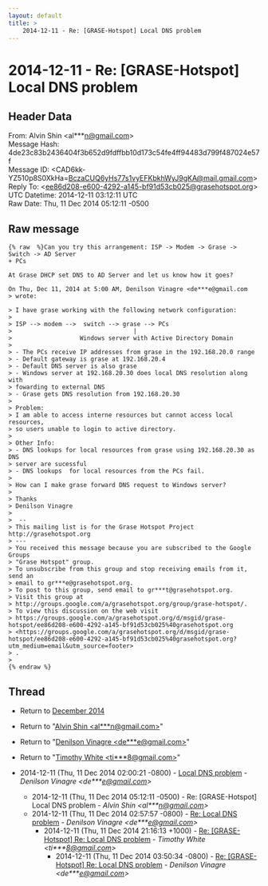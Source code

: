 ```yaml
---
layout: default
title: >
    2014-12-11 - Re: [GRASE-Hotspot] Local DNS problem
---
```


# 2014-12-11 - Re: [GRASE-Hotspot] Local DNS problem

## Header Data

From: Alvin Shin \<al***n@gmail.com\><br>
Message Hash: 4de23c83b2436404f3b652d9fdffbb10d173c54fe4ff94483d799f487024e57f<br>
Message ID: \<CAD6kk-YZ510p8S0XkHa=BczaCUQ6yHs77s1vyEFKbkhWyJ9gKA@mail.gmail.com\><br>
Reply To: \<ee86d208-e600-4292-a145-bf91d53cb025@grasehotspot.org\><br>
UTC Datetime: 2014-12-11 03:12:11 UTC<br>
Raw Date: Thu, 11 Dec 2014 05:12:11 -0500<br>

## Raw message

```
{% raw  %}Can you try this arrangement: ISP -> Modem -> Grase -> Switch -> AD Server
+ PCs

At Grase DHCP set DNS to AD Server and let us know how it goes?

On Thu, Dec 11, 2014 at 5:00 AM, Denilson Vinagre <de***e@gmail.com
> wrote:

> I have grase working with the following network configuration:
>
> ISP --> modem -->  switch --> grase --> PCs
>                                  |
>                   Windows server with Active Directory Domain
>
> - The PCs receive IP addresses from grase in the 192.168.20.0 range
> - Default gateway is grase at 192.168.20.4
> - Default DNS server is also grase
> - Windows server at 192.168.20.30 does local DNS resolution along with
> fowarding to external DNS
> - Grase gets DNS resolution from 192.168.20.30
>
> Problem:
> I am able to access interne resources but cannot access local resources,
> so users unable to login to active directory.
>
> Other Info:
> - DNS lookups for local resources from grase using 192.168.20.30 as DNS
> server are sucessful
> - DNS lookups  for local resources from the PCs fail.
>
> How can I make grase forward DNS request to Windows server?
>
> Thanks
> Denilson Vinagre
>
>  --
> This mailing list is for the Grase Hotspot Project http://grasehotspot.org
> ---
> You received this message because you are subscribed to the Google Groups
> "Grase Hotspot" group.
> To unsubscribe from this group and stop receiving emails from it, send an
> email to gr***e@grasehotspot.org.
> To post to this group, send email to gr***t@grasehotspot.org.
> Visit this group at
> http://groups.google.com/a/grasehotspot.org/group/grase-hotspot/.
> To view this discussion on the web visit
> https://groups.google.com/a/grasehotspot.org/d/msgid/grase-hotspot/ee86d208-e600-4292-a145-bf91d53cb025%40grasehotspot.org
> <https://groups.google.com/a/grasehotspot.org/d/msgid/grase-hotspot/ee86d208-e600-4292-a145-bf91d53cb025%40grasehotspot.org?utm_medium=email&utm_source=footer>
> .
>
{% endraw %}
```

## Thread

+ Return to [December 2014](/archive/2014/12)

+ Return to "[Alvin Shin <al***n<span>@</span>gmail.com>](/authors/al___n_at_gmail_com)"
+ Return to "[Denilson Vinagre <de***e<span>@</span>gmail.com>](/authors/de___e_at_gmail_com)"
+ Return to "[Timothy White <ti***8<span>@</span>gmail.com>](/authors/ti___8_at_gmail_com)"

+ 2014-12-11 (Thu, 11 Dec 2014 02:00:21 -0800) - [Local DNS problem](/archive/2014/12/baa0771a18249e1a2afb5b21679a079b89f6842b7acd29e96ba359e2887e76e3) - _Denilson Vinagre \<de***e@gmail.com\>_
  + 2014-12-11 (Thu, 11 Dec 2014 05:12:11 -0500) - Re: [GRASE-Hotspot] Local DNS problem - _Alvin Shin \<al***n@gmail.com\>_
  + 2014-12-11 (Thu, 11 Dec 2014 02:57:57 -0800) - [Re: Local DNS problem](/archive/2014/12/a2af1dcacd15f31d2125d8d6aedff13d2c7ffacb604d13c8cfa662087bd75fce) - _Denilson Vinagre \<de***e@gmail.com\>_
    + 2014-12-11 (Thu, 11 Dec 2014 21:16:13 +1000) - [Re: [GRASE-Hotspot] Re: Local DNS problem](/archive/2014/12/5292d87e69f49fefbeafd2ef8e47a1485b661e6abf5a5f5e8c1b03f61055734f) - _Timothy White \<ti***8@gmail.com\>_
      + 2014-12-11 (Thu, 11 Dec 2014 03:50:34 -0800) - [Re: [GRASE-Hotspot] Re: Local DNS problem](/archive/2014/12/9a5beb0b262b03719e3419e7bdf84aa3c56faa5471fe01dc1d22594c5c8e7831) - _Denilson Vinagre \<de***e@gmail.com\>_

